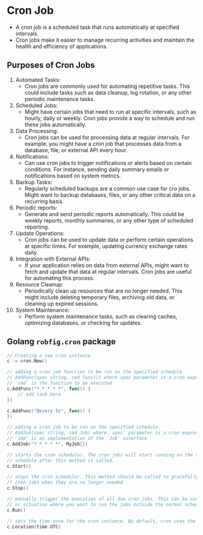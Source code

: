 # Cron Job

- A cron job is a scheduled task that runs automatically at specified intervals.
- Cron jobs make it easier to manage recurring activities and maintain the health and efficiency of applications.

## Purposes of Cron Jobs

1. Automated Tasks:
    - Cron jobs are commonly used for automating repetitive tasks. This could include tasks such as data cleanup, log rotation, or any other periodic maintenance tasks.
2. Scheduled Jobs:
    - Might have certain jobs that need to run at specific intervals, such as hourly, daily or weekly. Cron jobs provide a way to schedule and run these jobs automatically.
3. Data Processing:
    - Cron jobs can be used for processing data at regular intervals. For example, you might have a cron job that processes data from a database, file, or external API every hour.
4. Notifications:
    - Can use cron jobs to trigger notifications or alerts based on certain conditions. For instance, sending daily summary emails or notifications based on system metrics.
5. Backup Tasks:
    - Regularly scheduled backups are a common use case for cro jobs. Might want to backup databases, files, or any other critical data on a recurring basis.
6. Periodic reports:
    - Generate and send periodic reports automatically. This could be weekly reports, monthly summaries, or any other type of scheduled reporting.
7. Update Operations:
    - Cron jobs can be used to update data or perform certain operations at specific times. For example, updating currency exchange rates daily.
8. Integration with External APIs:
    - If your application relies on data from external APIs, might want to fetch and update that data at regular intervals. Cron jobs are useful for automating this process.
9. Resource Cleanup:
    - Periodically clean up resources that are no longer needed. This might include deleting temporary files, archiving old data, or cleaning up expired sessions.
10. System Maintenance:
    - Perform system maintenance tasks, such as clearing caches, optimizing databases, or checking for updates.

## Golang `robfig.cron` package

```go
// Creating a new cron instance
c := cron.New()

// adding a cron job function to be run on the specified schedule
// AddFunc(spec string, cmd func()) where spec parameter is a cron expression,
// `cmd` is the function to be executed
c.AddFunc("* * * * *", func() {
    // add task here
})

c.AddFunc("@every 5s", func() {
})

// adding a cron job to be run on the specified schedule.
// AddJob(spec string, cmd Job) where `spec` parameter is a cron expression
// `cmd` is an implementation of the `Job` interface
c.AddJob("* * * * *", MyJob{})

// starts the cron scheduler. The cron jobs will start running on the specified
// schedule after this method is called.
c.Start()

// stops the cron scheduler. This method should be called to gracefully stop the
// cron jobs when they are no longer needed
c.Stop()

// manually trigger the execution of all due cron jobs. This can be useful for testing
// or situation where you want to run the jobs outside the normal schedule.
c.Run()

// sets the time zone for the cron instance. By default, cron uses the UTC time zone.
c.Location(time.UTC)
```